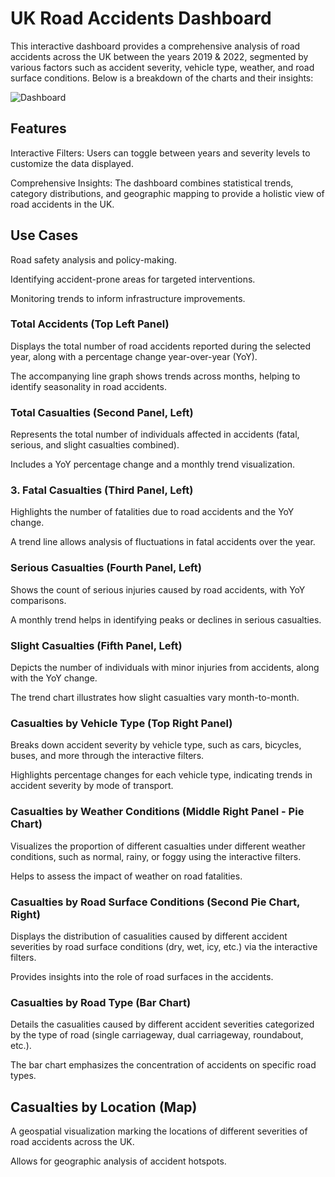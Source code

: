 # UK Road Accidents Dashboard

This interactive dashboard provides a comprehensive analysis of road accidents across the UK between the years 2019 & 2022, segmented by various factors such as accident severity, vehicle type, weather, and road surface conditions. Below is a breakdown of the charts and their insights:

![Dashboard](https://github.com/user-attachments/assets/8139f41f-aa57-479a-88d1-3bc3ce1bdc33)

## Features
Interactive Filters: Users can toggle between years and severity levels to customize the data displayed.

Comprehensive Insights: The dashboard combines statistical trends, category distributions, and geographic mapping to provide a holistic view of road accidents in the UK.

## Use Cases

Road safety analysis and policy-making.

Identifying accident-prone areas for targeted interventions.

Monitoring trends to inform infrastructure improvements.


### Total Accidents (Top Left Panel)

Displays the total number of road accidents reported during the selected year, along with a percentage change year-over-year (YoY).

The accompanying line graph shows trends across months, helping to identify seasonality in road accidents.

### Total Casualties (Second Panel, Left)

Represents the total number of individuals affected in accidents (fatal, serious, and slight casualties combined).

Includes a YoY percentage change and a monthly trend visualization.

### 3. Fatal Casualties (Third Panel, Left)

Highlights the number of fatalities due to road accidents and the YoY change.

A trend line allows analysis of fluctuations in fatal accidents over the year.

### Serious Casualties (Fourth Panel, Left)

Shows the count of serious injuries caused by road accidents, with YoY comparisons.

A monthly trend helps in identifying peaks or declines in serious casualties.

### Slight Casualties (Fifth Panel, Left)

Depicts the number of individuals with minor injuries from accidents, along with the YoY change.

The trend chart illustrates how slight casualties vary month-to-month.

### Casualties by Vehicle Type (Top Right Panel)

Breaks down accident severity by vehicle type, such as cars, bicycles, buses, and more through the interactive filters.

Highlights percentage changes for each vehicle type, indicating trends in accident severity by mode of transport.

### Casualties by Weather Conditions (Middle Right Panel - Pie Chart)

Visualizes the proportion of different casualties under different weather conditions, such as normal, rainy, or foggy using the interactive filters.

Helps to assess the impact of weather on road fatalities.

### Casualties by Road Surface Conditions (Second Pie Chart, Right)

Displays the distribution of casualities caused by different accident severities by road surface conditions (dry, wet, icy, etc.) via the interactive filters.

Provides insights into the role of road surfaces in the accidents.

### Casualties by Road Type (Bar Chart)

Details the casualities caused by different accident severities categorized by the type of road (single carriageway, dual carriageway, roundabout, etc.).

The bar chart emphasizes the concentration of accidents on specific road types.

## Casualties by Location (Map)

A geospatial visualization marking the locations of different severities of road accidents across the UK.

Allows for geographic analysis of accident hotspots.
